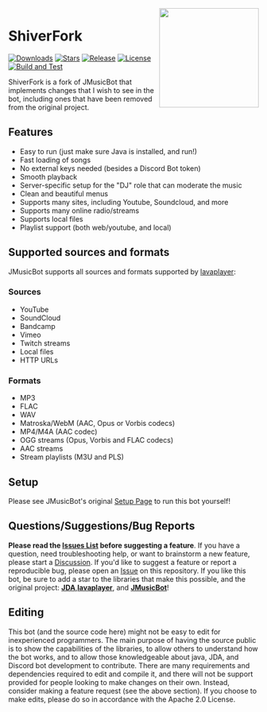 <img align="right" src="https://i.imgur.com/3oUs5z4.png" height="200" width="200">

# ShiverFork

[![Downloads](https://img.shields.io/github/downloads/lilliepad1/MusicBotShiverFork/total.svg)](https://github.com/jagrosh/lilliepad1/MusicBotShiverFork/latest)
[![Stars](https://img.shields.io/github/stars/lilliepad1/MusicBotShiverFork.svg)](https://github.com/lilliepad1/MusicBotShiverFork/stargazers)
[![Release](https://img.shields.io/github/release/lilliepad1/MusicBotShiverFork.svg)](https://github.com/jagrosh/lilliepad1/MusicBotShiverFork/latest)
[![License](https://img.shields.io/github/license/lilliepad1/MusicBotShiverFork.svg)](https://github.com/lilliepad1/MusicBotShiverFork/blob/master/LICENSE)
[![Build and Test](https://github.com/lilliepad1/MusicBotShiverFork/actions/workflows/build-and-test.yml/badge.svg)](https://github.com/lilliepad1/MusicBotShiverFork/actions/workflows/build-and-test.yml)

ShiverFork is a fork of JMusicBot that implements changes that I wish to see in the bot, including ones that have been removed from the original project.

## Features
  * Easy to run (just make sure Java is installed, and run!)
  * Fast loading of songs
  * No external keys needed (besides a Discord Bot token)
  * Smooth playback
  * Server-specific setup for the "DJ" role that can moderate the music
  * Clean and beautiful menus
  * Supports many sites, including Youtube, Soundcloud, and more
  * Supports many online radio/streams
  * Supports local files
  * Playlist support (both web/youtube, and local)

## Supported sources and formats
JMusicBot supports all sources and formats supported by [lavaplayer](https://github.com/sedmelluq/lavaplayer#supported-formats):
### Sources
  * YouTube
  * SoundCloud
  * Bandcamp
  * Vimeo
  * Twitch streams
  * Local files
  * HTTP URLs
### Formats
  * MP3
  * FLAC
  * WAV
  * Matroska/WebM (AAC, Opus or Vorbis codecs)
  * MP4/M4A (AAC codec)
  * OGG streams (Opus, Vorbis and FLAC codecs)
  * AAC streams
  * Stream playlists (M3U and PLS)

## Setup
Please see JMusicBot's original [Setup Page](https://jmusicbot.com/setup) to run this bot yourself!

## Questions/Suggestions/Bug Reports
**Please read the [Issues List](https://github.com/lilliepad1/MusicBotShiverFork/issues) before suggesting a feature**. If you have a question, need troubleshooting help, or want to brainstorm a new feature, please start a [Discussion](https://github.com/lilliepad1/MusicBotShiverFork/discussions). If you'd like to suggest a feature or report a reproducible bug, please open an [Issue](https://github.com/lilliepad1/MusicBotShiverFork/issues) on this repository. If you like this bot, be sure to add a star to the libraries that make this possible, and the original project: [**JDA**](https://github.com/DV8FromTheWorld/JDA),[**lavaplayer**](https://github.com/sedmelluq/lavaplayer), and [**JMusicBot**](https://github.com/lilliepad1/MusicBotShiverFork)!

## Editing
This bot (and the source code here) might not be easy to edit for inexperienced programmers. The main purpose of having the source public is to show the capabilities of the libraries, to allow others to understand how the bot works, and to allow those knowledgeable about java, JDA, and Discord bot development to contribute. There are many requirements and dependencies required to edit and compile it, and there will not be support provided for people looking to make changes on their own. Instead, consider making a feature request (see the above section). If you choose to make edits, please do so in accordance with the Apache 2.0 License.
